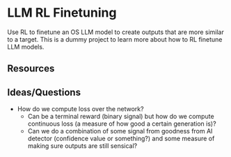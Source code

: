 # LLM RL Finetuning

Use RL to finetune an OS LLM model to create outputs that are more similar to a target. This is a dummy project to learn more about how to RL finetune LLM models.

## Resources

## Ideas/Questions
- How do we compute loss over the network?
    - Can be a terminal reward (binary signal) but how do we compute continuous loss (a measure of how good a certain generation is)?
    - Can we do a combination of some signal from goodness from AI detector (confidence value or something?) and some measure of making sure outputs are still sensical?